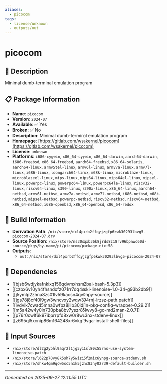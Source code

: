```yaml
---
aliases:
  - picocom
tags:
  - license/unknown
  - outputs/out
---
```


# picocom

## 📝 Description

Minimal dumb-terminal emulation program

## 📋 Package Information

- **Name**: `picocom`
- **Version**: `2024-07`
- **Available**: ✅ Yes
- **Broken**: ✅ No
- **Description**: Minimal dumb-terminal emulation program
- **Homepage**: [https://gitlab.com/wsakernel/picocom](https://gitlab.com/wsakernel/picocom)
- **License**: `unknown`
- **Platforms**: `i686-cygwin`, `x86_64-cygwin`, `x86_64-darwin`, `aarch64-darwin`, `i686-freebsd`, `x86_64-freebsd`, `aarch64-freebsd`, `x86_64-solaris`, `aarch64-linux`, `armv5tel-linux`, `armv6l-linux`, `armv7a-linux`, `armv7l-linux`, `i686-linux`, `loongarch64-linux`, `m68k-linux`, `microblaze-linux`, `microblazeel-linux`, `mips-linux`, `mips64-linux`, `mips64el-linux`, `mipsel-linux`, `powerpc-linux`, `powerpc64-linux`, `powerpc64le-linux`, `riscv32-linux`, `riscv64-linux`, `s390-linux`, `s390x-linux`, `x86_64-linux`, `aarch64-netbsd`, `armv6l-netbsd`, `armv7a-netbsd`, `armv7l-netbsd`, `i686-netbsd`, `m68k-netbsd`, `mipsel-netbsd`, `powerpc-netbsd`, `riscv32-netbsd`, `riscv64-netbsd`, `x86_64-netbsd`, `i686-openbsd`, `x86_64-openbsd`, `x86_64-redox`

## 🔧 Build Information

- **Derivation Path**: `/nix/store/dxl4pxrb2ffqyjzgfp6kwk30293lbvg5-picocom-2024-07.drv`
- **Source Position**: `/nix/store/ns30sqxb36k8jrds8z18rv96bpnwc60d-source/pkgs/by-name/pi/picocom/package.nix:58`
- **Outputs**:
  - `out`:  `/nix/store/dxl4pxrb2ffqyjzgfp6kwk30293lbvg5-picocom-2024-07`

## 🔗 Dependencies

- [[bjsb6wdjykafnkixq156qdvmxhsm2bai-bash-5.3p3]]
- [[czbx6v10yh4fhsndxfz071rr7dq4sski-linenoise-1.0-34-g93b2db9]]
- [[j5ymlp2zhna8zs01lv59kacsn4qv0hpy-source]]
- [[jgs78j8cf40l9gw3wncvxy2wqw394rnj-lrzsz-path.patch]]
- [[lvdvlk7cwad5mna0wfpz8jllb30jdj1n-pkg-config-wrapper-0.29.2]]
- [[m5a42w4y0ln730pba8bv7yszr85lwvy8-go-md2man-2.0.7]]
- [[p76r0cwlf6k97ibprrpfd8xw0r8wc3nx-stdenv-linux]]
- [[z695ql5xcnip86m164248xr6vkgf9vga-install-shell-files]]

## 📁 Input Sources

- `/nix/store/dl2g2ybhl9aqr2l1jg5yi1sl80x55rns-use-system-linenoise.patch`
- `/nix/store/l622p70vy8k5sh7y5wizi5f2mic6ynpg-source-stdenv.sh`
- `/nix/store/shkw4qm9qcw5sc5n1k5jznc83ny02r39-default-builder.sh`

---
*Generated on 2025-09-27 12:11:55 UTC*
